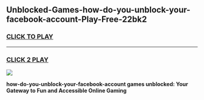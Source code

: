 
## Unblocked-Games-how-do-you-unblock-your-facebook-account-Play-Free-22bk2
<h3>
<a href="https://premium76.site?title=how-do-you-unblock-your-facebook-account&ref=23A">CLICK TO PLAY</a></h3>
<hr>

<h3>
<a href="https://premium76.site?title=how-do-you-unblock-your-facebook-account&ref=23A">CLICK 2 PLAY</a>
  
</h3>

<a href="https://premium76.site?title=how-do-you-unblock-your-facebook-account&ref=23A"><img src="https://clearcache.store/games.png"></a>


**how-do-you-unblock-your-facebook-account games unblocked: Your Gateway to Fun and Accessible Online Gaming**
